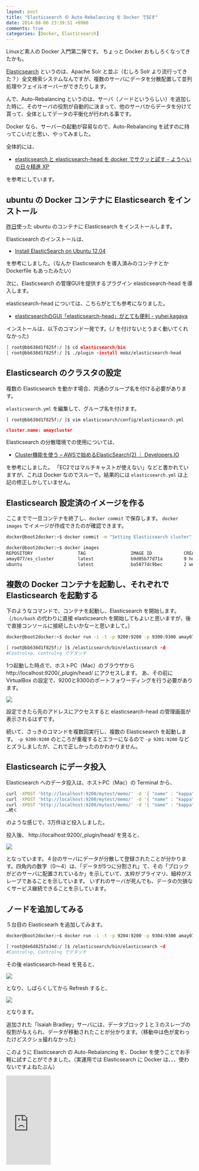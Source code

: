 ```yaml
---
layout: post
title: "Elasticsearch の Auto-Rebalancing を Docker で試す"
date: 2014-08-06 23:39:51 +0900
comments: true
categories: [Docker, Elasticsearch]
---
```

Linuxど素人の Docker 入門第二弾です。
ちょっと Docker おもしろくなってきたかも。
<!--more-->

[Elasticsearch](http://www.elasticsearch.org/) というのは、Apache Solr と並ぶ（むしろ Solr より流行ってきた？）全文検索システムなんですが、複数のサーバにデータを分散配置して並列処理やフェイルオーバーができたりします。

んで、Auto-Rebalancing というのは、サーバ（ノードというらしい）を追加した時に、そのサーバの役割が自動的に決まって、他のサーバからデータを分けて貰って、全体としてデータの平衡化が行われる事です。

Docker なら、サーバーの起動が容易なので、Auto-Rebalancing を試すのに持ってこいだと思い、やってみました。

全体的には、

* [elasticsearch と elasticsearch-head を docker でサクッと試す - ようへいの日々精進 XP](http://inokara.hateblo.jp/entry/2013/11/15/042752)

を参考にしています。

## ubuntu の Docker コンテナに Elasticsearch をインストール

[昨日](http://blog.amay077.net/blog/2014/08/05/docker-try-first/)使った ubuntu のコンテナに Elasticsearch をインストールします。

Elasticsearch のインストールは、

* [Install ElasticSearch on Ubuntu 12.04](https://gist.github.com/wingdspur/2026107)

を参考にしました。（なんか Elasticsearch を導入済みのコンテナとか Dockerfile もあったみたい）

次に、Elasticsearch の管理GUIを提供するプラグイン elasticsearch-head を導入します。

elasticsearch-head については、こちらがとても参考になりました。

* [elasticsearchのGUI「elasticsearch-head」がとても便利 - yuhei.kagaya](http://yuheikagaya.hatenablog.jp/entry/2013/07/14/185752)

インストールは、以下のコマンド一発です。(./ を付けないとうまく動いてくれなかった)

```sh
[ root@bb638d1f825f:/ ]$ cd elasticsearch/bin
[ root@bb638d1f825f:/ ]$ ./plugin -install mobz/elasticsearch-head
```

## Elasticsearch のクラスタの設定

複数の Elasticsearch を動かす場合、共通のグループ名を付ける必要があります。

``elasticsearch.yml`` を編集して、グループ名を付けます。

```
[ root@bb638d1f825f:/ ]$ vim elasticsearch/config/elasticsearch.yml
```

```json elasticsearch.yml
cluster.name: amaycluster
```

Elasticsearch の分散環境での使用については、

* [Cluster機能を使う – AWSで始めるElasticSearch(2) ｜ Developers.IO](http://dev.classmethod.jp/cloud/aws/use-elasticsearch-2-use-cluster/)

を参考にしました。
「EC2ではマルチキャストが使えない」などと書かれていますが、これは Docker なのでスルーで。結果的には ``elasticsearch.yml`` は上記の修正しかしていません。

## Elasticsearch 設定済のイメージを作る

ここまでで一旦コンテナを終了し、``docker commit`` で保存します。
``docker images`` でイメージが作成できたのが確認できます。

```sh
docker@boot2docker:~$ docker commit -m "Setting Elasticsearch cluster" bb638d1f825f amay077/es_cluster

docker@boot2docker:~$ docker images
REPOSITORY                 TAG                 IMAGE ID            CREATED             VIRTUAL SIZE
amay077/es_cluster         latest              b9d05b77d71a        9 hours ago         1.075 GB
ubuntu                     latest              ba5877dc9bec        2 weeks ago         192.7 MB
```

## 複数の Docker コンテナを起動し、それぞれで Elasticsearch を起動する

下のようなコマンドで、コンテナを起動し、Elasticsearch を開始します。
（``/bin/bash`` の代わりに直接 elasticsearch を開始してもよいと思いますが、後で直接コンソールに接続したいかなーと思いまして。）

```sh
docker@boot2docker:~$ docker run -i -t -p 9200:9200 -p 9300:9300 amay077/es_cluster /bin/bash

[ root@bb638d1f825f:/ ]$ /elasticsearch/bin/elasticsearch -d
#Control+p, Control+q でデタッチ
```

1つ起動した時点で、ホストPC（Mac）のブラウザから http://localhost:9200/_plugin/head/ にアクセスします。
あ、その前に VirtualBox の設定で、9200と9300のポートフォワーディングを行う必要があります。

![](https://dl.dropboxusercontent.com/u/264530/qiita/trying-auto-rebalancing-by-elasticsearch-on-docker_04.png)

設定できたら先のアドレスにアクセスすると elasticsearch-head の管理画面が表示されるはずです。

続いて、さっきのコマンドを複数回実行し、複数の Elasticsearch を起動します。
``-p 9200:9200`` のところが重複するとエラーになるので ``-p 9201:9200`` などとズラしましたが、これで正しかったのかわかりません。

## Elasticsearch にデータ投入

Elasticsearch へのデータ投入は、ホストPC（Mac）の Terminal から、

```sh
curl -XPOST 'http://localhost:9200/mytest/memo/' -d '{ "name" : "kappa", "date" : "2013-09-07", "message" : "test1" }'
curl -XPOST 'http://localhost:9200/mytest/memo/' -d '{ "name" : "kappa", "date" : "2013-09-07", "message" : "test2" }'
curl -XPOST 'http://localhost:9200/mytest/memo/' -d '{ "name" : "kappa", "date" : "2013-09-07", "message" : "test3" }'
…続く
```

のような感じで、3万件ほど投入しました。

投入後、 http://localhost:9200/_plugin/head/ を見ると、

![](https://dl.dropboxusercontent.com/u/264530/qiita/trying-auto-rebalancing-by-elasticsearch-on-docker_01.png)

となっています。４台のサーバにデータが分散して登録されたことが分かります。四角内の数字（0〜4）は、「データが5つに分割され」て、その「ブロックがどのサーバに配置されているか」を示していて、太枠がプライマリ、細枠がスレーブであることを示しています。
いずれのサーバが死んでも、データの欠損なくサービス継続できることを示しています。

## ノードを追加してみる

５台目の Elasticsearh を追加してみます。

```sh
docker@boot2docker:~$ docker run -i -t -p 9204:9200 -p 9304:9300 amay077/es_cluster /bin/bash

[ root@de6d825fa34d:/ ]$ /elasticsearch/bin/elasticsearch -d
#Control+p, Control+q でデタッチ
```

その後 elasticsearch-head を見ると、

![](https://dl.dropboxusercontent.com/u/264530/qiita/trying-auto-rebalancing-by-elasticsearch-on-docker_01.png)

となり、しばらくしてから Refresh すると、

![](https://dl.dropboxusercontent.com/u/264530/qiita/trying-auto-rebalancing-by-elasticsearch-on-docker_03.png)

となります。

追加された「Isaiah Bradley」サーバには、データブロック１と３のスレーブの役割が与えられ、データが移動されたことが分かります。（移動中は色が変わったけどスクショ撮れなかった）

このように Elasticsearch の Auto-Rebalancing を、Docker を使うことでお手軽に試すことができました。（実運用では Elasticsearch に Docker は、、、使わないですよねたぶん）

<iframe src="http://rcm-fe.amazon-adsystem.com/e/cm?lt1=_blank&bc1=000000&IS2=1&bg1=FFFFFF&fc1=000000&lc1=0000FF&t=oku2008-22&o=9&p=8&l=as4&m=amazon&f=ifr&ref=ss_til&asins=4048662023" style="width:120px;height:240px;" scrolling="no" marginwidth="0" marginheight="0" frameborder="0"></iframe>
